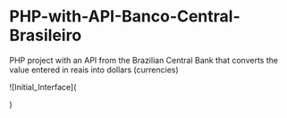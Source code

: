 # PHP-with-API-Banco-Central-Brasileiro
PHP project with an API from the Brazilian Central Bank that converts the value entered in reais into dollars (currencies)

![Initial_Interface](<blockquote class="imgur-embed-pub" lang="en" data-id="a/8eE8tO7" data-context="false" ><a href="//imgur.com/a/8eE8tO7"></a></blockquote><script async src="//s.imgur.com/min/embed.js" charset="utf-8"></script>)
